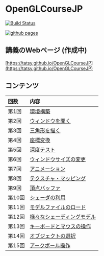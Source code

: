 OpenGLCourseJP
===

[![Build Status](https://travis-ci.org/tatsy/OpenGLCourseJP.svg?branch=master)](https://travis-ci.org/tatsy/OpenGLCourseJP)

[![github pages](https://github.com/tatsy/OpenGLCourseJP/actions/workflows/jekyll.yaml/badge.svg)](https://github.com/tatsy/OpenGLCourseJP/actions/workflows/jekyll.yaml)


## 講義のWebページ (作成中)

[https://tatsy.github.io/OpenGLCourseJP](https://tatsy.github.io/OpenGLCourseJP)

## コンテンツ
| 回数 | 内容 |
|:-----|:-----|
| 第1回 | [環境構築](https://tatsy.github.io/OpenGLCourseJP/setup/) |
| 第2回 | [ウィンドウを開く](https://tatsy.github.io/OpenGLCourseJP/open_window/) | 
| 第3回 | [三角形を描く](#) | 
| 第4回 | [座標変換](#) |
| 第5回 | [深度テスト](#) |
| 第6回 | [ウィンドウサイズの変更](#) |
| 第7回 | [アニメーション](#) |
| 第8回 | [テクスチャ・マッピング](#) |
| 第9回 | [頂点バッファ](#) |
| 第10回 | [シェーダの利用](#) |
| 第11回 | [モデルファイルのロード](#) |
| 第12回 | [様々なシェーディングモデル](#) |
| 第13回 | [キーボードとマウスの操作](#) |
| 第14回 | [オブジェクトの選択](#) |
| 第15回 | [アークボール操作](#) |


